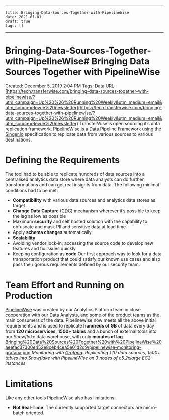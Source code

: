 
---
    title: Bringing-Data-Sources-Together-with-PipelineWise
    date: 2021-01-01    
    draft: true
    tags: []
---
# Bringing-Data-Sources-Together-with-PipelineWise# Bringing Data Sources Together with PipelineWise
Created: December 5, 2019 2:04 PM
Tags: Data
URL: [https://tech.transferwise.com/bringing-data-sources-together-with-pipelinewise/?utm_campaign=Up%20%26%20Running%20Weekly&utm_medium=email&utm_source=Revue%20newsletter](https://tech.transferwise.com/bringing-data-sources-together-with-pipelinewise/?utm_campaign=Up%20%26%20Running%20Weekly&utm_medium=email&utm_source=Revue%20newsletter)
TransferWise is open sourcing it’s data replication framework.
[PipelineWise](https://transferwise.github.io/pipelinewise/) is a Data Pipeline Framework using the [Singer.io](https://www.singer.io/) specification to replicate data from various sources to various destinations.
# Defining the Requirements
The tool had to be able to replicate hundreds of data sources into a centralised analytics data store where data analysts can do further transformations and can get real insights from data.
The following minimal conditions had to be met:
- **Compatibility** with various data sources and analytics data stores as target
- **Change Data Capture** ([CDC](https://en.wikipedia.org/wiki/Change_data_capture)) mechanism wherever it’s possible to keep the lag as low as possible
- Maximum **security** and self hosted solution with the capability to obfuscate and mask PII and sensitive data at load time
- Apply **schema changes** automatically
- **Scalability**
- Avoiding vendor lock-in; accessing the source code to develop new features and fix issues quickly
- Keeping configuration as **code**
Our first approach was to look for a data transportation product that could satisfy our known use cases and also pass the rigorous requirements defined by our security team.
# Team Effort and Running on Production
[PipelineWise](https://transferwise.github.io/pipelinewise/) was created by our Analytics Platform team in close cooperation with our Data Analysts, and some of the product teams as the main consumers of the data.
PipelineWise now meets all the above initial requirements and is used to replicate **hundreds of GB** of data every day from **120 microservices**, **1500+ tables** and a bunch of external tools into our *Snowflake* data warehouse, with only **minutes of lag**.
[Bringing%20Data%20Sources%20Together%20with%20PipelineWise%20aeefac37300e452e8ceb4cea5e01d2d9/pipelinewise-monitoring-grafana.png](Bringing%20Data%20Sources%20Together%20with%20PipelineWise%20aeefac37300e452e8ceb4cea5e01d2d9/pipelinewise-monitoring-grafana.png)
*Monitoring with [Grafana](https://grafana.com/): Replicating 120 data sources, 1500+ tables into Snowflake with PipelineWise on 3 nodes of c5.2xlarge EC2 instances*
# Limitations
Like any other tools PipelineWise also has limitations:
- **Not Real-Time**: The currently supported target connectors are micro-batch oriented.
